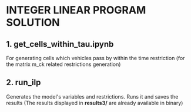 # INTEGER LINEAR PROGRAM SOLUTION

## 1. get_cells_within_tau.ipynb

For generating cells which vehicles pass by within the time restriction (for the matrix m_ck related restrictions generation)

## 2. run_ilp

Generates the model's variables and restrictions. Runs it and saves the results (The results displayed in <strong>results3/</strong> are already available in binary)
